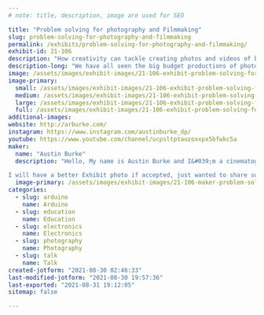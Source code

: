 ```yaml
---
# note: title, description, image are used for SEO

title: "Problem solving for photography and Filmmaking"
slug: problem-solving-for-photography-and-filmmaking
permalink: /exhibits/problem-solving-for-photography-and-filmmaking/
exhibit-id: 21-106
description: "How creativity can tackle creating photos and videos of big budget productions."
description-long: "We have all seen the big budget productions of photography and video shoots creating shots that make you wonder how they were achieved. I want to showcase just how some of these shots are made with custom made contraptions and how these skills can be applied to your own video no matter if you are shooting on the newest equipment or your cellphone!"
image: /assets/images/exhibit-images/21-106-exhibit-problem-solving-for-photography-and-filmmaking-43-104225455-10214254633354558-2156482254433162842-n-6176-large.jpg
image-primary: 
  small: /assets/images/exhibit-images/21-106-exhibit-problem-solving-for-photography-and-filmmaking-43-104225455-10214254633354558-2156482254433162842-n-6176-small.jpg
  medium: /assets/images/exhibit-images/21-106-exhibit-problem-solving-for-photography-and-filmmaking-43-104225455-10214254633354558-2156482254433162842-n-6176-medium.jpg
  large: /assets/images/exhibit-images/21-106-exhibit-problem-solving-for-photography-and-filmmaking-43-104225455-10214254633354558-2156482254433162842-n-6176-large.jpg
  full: /assets/images/exhibit-images/21-106-exhibit-problem-solving-for-photography-and-filmmaking-43-104225455-10214254633354558-2156482254433162842-n-6176-full.jpg
additional-images: 
website: http://arburke.com/
instagram: https://www.instagram.com/austinburke_dp/
youtube: https://www.youtube.com/channel/ucpsltptauzoxxpx5bfwkc5a
maker: 
  name: "Austin Burke"
  description: "Hello, My name is Austin Burke and I&#039;m a cinematographer and photographer who after my 2019 Maker fair Orlando Visit dove deep in to my childhood maker background and respired the maker inside myself. During After my 2019 visit and during the 2020 lockdown I spent a ton of time learning all sorts of new skillsets from metalworking, 3d printing, coding, woodworking, pneumatics, stepper motors to build motion control, pneumatic, and other types of rigs for photography and video work (which I have started using on professional level productions) and would love to share what I learn and inspire others like how i learned. Weather it be from showcasing some of my builds (both photo/video related or other forms like building a space suit heavily inspired by the sci fi series \"The Expanse\" or speaking on any panels I would love to help others interested in the maker community of Orlando!

I will have a better Exhibit photo if accepted, just wanted to share something I built for now"
  image-primary: /assets/images/exhibit-images/21-106-maker-problem-solving-for-photography-and-filmmaking-104225455-10214254633354558-2156482254433162842-n-medium.jpg
categories: 
  - slug: arduino
    name: Arduino
  - slug: education
    name: Education
  - slug: electronics
    name: Electronics
  - slug: photography
    name: Photography
  - slug: talk
    name: Talk
created-jotform: "2021-08-30 02:46:33"
last-modified-jotform: "2021-08-30 19:57:36"
last-exported: "2021-08-31 19:12:05"
sitemap: false

---
```


